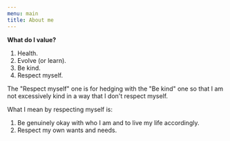 ```yaml
---
menu: main
title: About me
---
```


**What do I value?**

1. Health.
2. Evolve (or learn).
3. Be kind.
4. Respect myself.

The "Respect myself" one is for hedging with the "Be kind" one so that I am not excessively kind in a way that I don't respect myself.

What I mean by respecting myself is:

1. Be genuinely okay with who I am and to live my life accordingly.
2. Respect my own wants and needs.

